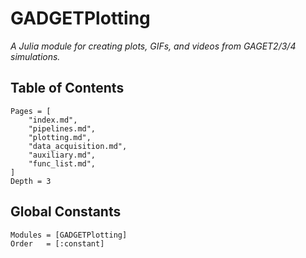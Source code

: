 # GADGETPlotting

*A Julia module for creating plots, GIFs, and videos from GAGET2/3/4 simulations.*

## Table of Contents

```@contents
Pages = [
    "index.md",
    "pipelines.md",
    "plotting.md",
    "data_acquisition.md",
    "auxiliary.md",
    "func_list.md",
]
Depth = 3
```

## Global Constants

```@autodocs
Modules = [GADGETPlotting]
Order   = [:constant]
```
